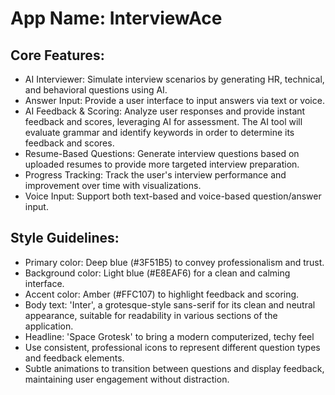 # **App Name**: InterviewAce

## Core Features:

- AI Interviewer: Simulate interview scenarios by generating HR, technical, and behavioral questions using AI.
- Answer Input: Provide a user interface to input answers via text or voice.
- AI Feedback & Scoring: Analyze user responses and provide instant feedback and scores, leveraging AI for assessment. The AI tool will evaluate grammar and identify keywords in order to determine its feedback and scores.
- Resume-Based Questions: Generate interview questions based on uploaded resumes to provide more targeted interview preparation.
- Progress Tracking: Track the user's interview performance and improvement over time with visualizations.
- Voice Input: Support both text-based and voice-based question/answer input.

## Style Guidelines:

- Primary color: Deep blue (#3F51B5) to convey professionalism and trust.
- Background color: Light blue (#E8EAF6) for a clean and calming interface.
- Accent color: Amber (#FFC107) to highlight feedback and scoring.
- Body text: 'Inter', a grotesque-style sans-serif for its clean and neutral appearance, suitable for readability in various sections of the application.
- Headline: 'Space Grotesk' to bring a modern computerized, techy feel
- Use consistent, professional icons to represent different question types and feedback elements.
- Subtle animations to transition between questions and display feedback, maintaining user engagement without distraction.